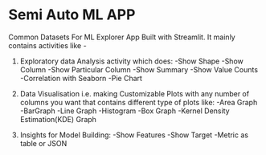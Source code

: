 # Semi Auto ML APP

Common Datasets For ML Explorer App Built with Streamlit. It mainly contains activities like -

1. Exploratory data Analysis activity which does:
   -Show Shape
   -Show Column
   -Show Particular Column
   -Show Summary
   -Show Value Counts
   -Correlation with Seaborn
   -Pie Chart

2. Data Visualisation i.e. making Customizable Plots with any number of columns you want that contains different type of plots like:
   -Area Graph
   -BarGraph
   -Line Graph
   -Histogram
   -Box Graph
   -Kernel Density Estimation(KDE) Graph

3. Insights for Model Building:
   -Show Features
   -Show Target
   -Metric as table or JSON
